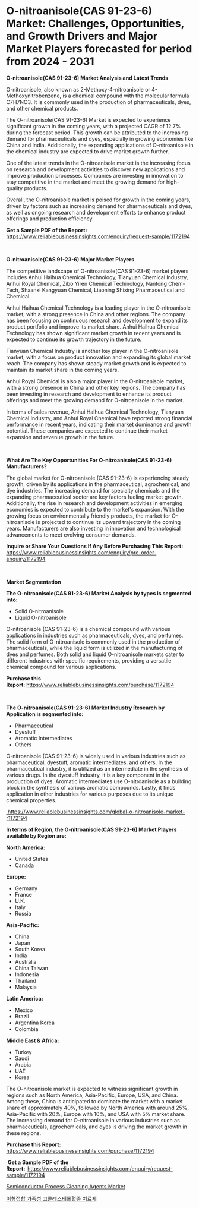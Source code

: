 <p><h1>O-nitroanisole(CAS 91-23-6) Market: Challenges, Opportunities, and Growth Drivers and Major Market Players forecasted for period from 2024 - 2031</h1></p><p><strong>O-nitroanisole(CAS 91-23-6) Market Analysis and Latest Trends</strong></p>
<p><p>O-nitroanisole, also known as 2-Methoxy-4-nitroanisole or 4-Methoxynitrobenzene, is a chemical compound with the molecular formula C7H7NO3. It is commonly used in the production of pharmaceuticals, dyes, and other chemical products.</p><p>The O-nitroanisole(CAS 91-23-6) Market is expected to experience significant growth in the coming years, with a projected CAGR of 12.7% during the forecast period. This growth can be attributed to the increasing demand for pharmaceuticals and dyes, especially in growing economies like China and India. Additionally, the expanding applications of O-nitroanisole in the chemical industry are expected to drive market growth further.</p><p>One of the latest trends in the O-nitroanisole market is the increasing focus on research and development activities to discover new applications and improve production processes. Companies are investing in innovation to stay competitive in the market and meet the growing demand for high-quality products.</p><p>Overall, the O-nitroanisole market is poised for growth in the coming years, driven by factors such as increasing demand for pharmaceuticals and dyes, as well as ongoing research and development efforts to enhance product offerings and production efficiency.</p></p>
<p><strong>Get a Sample PDF of the Report:&nbsp;</strong> <a href="https://www.reliablebusinessinsights.com/enquiry/request-sample/1172194">https://www.reliablebusinessinsights.com/enquiry/request-sample/1172194</a></p>
<p>&nbsp;</p>
<p><strong>O-nitroanisole(CAS 91-23-6) Major Market Players</strong></p>
<p><p>The competitive landscape of O-nitroanisole(CAS 91-23-6) market players includes Anhui Haihua Chemical Technology, Tianyuan Chemical Industry, Anhui Royal Chemical, Zibo Yiren Chemical Techinology, Nantong Chem-Tech, Shaanxi Kangyuan Chemical, Liaoning Shixing Pharmaceutical and Chemical.</p><p>Anhui Haihua Chemical Technology is a leading player in the O-nitroanisole market, with a strong presence in China and other regions. The company has been focusing on continuous research and development to expand its product portfolio and improve its market share. Anhui Haihua Chemical Technology has shown significant market growth in recent years and is expected to continue its growth trajectory in the future.</p><p>Tianyuan Chemical Industry is another key player in the O-nitroanisole market, with a focus on product innovation and expanding its global market reach. The company has shown steady market growth and is expected to maintain its market share in the coming years.</p><p>Anhui Royal Chemical is also a major player in the O-nitroanisole market, with a strong presence in China and other key regions. The company has been investing in research and development to enhance its product offerings and meet the growing demand for O-nitroanisole in the market.</p><p>In terms of sales revenue, Anhui Haihua Chemical Technology, Tianyuan Chemical Industry, and Anhui Royal Chemical have reported strong financial performance in recent years, indicating their market dominance and growth potential. These companies are expected to continue their market expansion and revenue growth in the future.</p></p>
<p>&nbsp;</p>
<p><strong>What Are The Key Opportunities For O-nitroanisole(CAS 91-23-6) Manufacturers?</strong></p>
<p><p>The global market for O-nitroanisole (CAS 91-23-6) is experiencing steady growth, driven by its applications in the pharmaceutical, agrochemical, and dye industries. The increasing demand for specialty chemicals and the expanding pharmaceutical sector are key factors fueling market growth. Additionally, the rise in research and development activities in emerging economies is expected to contribute to the market's expansion. With the growing focus on environmentally friendly products, the market for O-nitroanisole is projected to continue its upward trajectory in the coming years. Manufacturers are also investing in innovation and technological advancements to meet evolving consumer demands.</p></p>
<p><strong>Inquire or Share Your Questions If Any Before Purchasing This Report:</strong> <a href="https://www.reliablebusinessinsights.com/enquiry/pre-order-enquiry/1172194">https://www.reliablebusinessinsights.com/enquiry/pre-order-enquiry/1172194</a></p>
<p>&nbsp;</p>
<p><strong>Market Segmentation</strong></p>
<p><strong>The O-nitroanisole(CAS 91-23-6) Market Analysis by types is segmented into:</strong></p>
<p><ul><li>Solid O-nitroanisole</li><li>Liquid O-nitroanisole</li></ul></p>
<p><p>O-nitroanisole (CAS 91-23-6) is a chemical compound with various applications in industries such as pharmaceuticals, dyes, and perfumes. The solid form of O-nitroanisole is commonly used in the production of pharmaceuticals, while the liquid form is utilized in the manufacturing of dyes and perfumes. Both solid and liquid O-nitroanisole markets cater to different industries with specific requirements, providing a versatile chemical compound for various applications.</p></p>
<p><strong>Purchase this Report:&nbsp;</strong><a href="https://www.reliablebusinessinsights.com/purchase/1172194">https://www.reliablebusinessinsights.com/purchase/1172194</a></p>
<p>&nbsp;</p>
<p><strong>The O-nitroanisole(CAS 91-23-6) Market Industry Research by Application is segmented into:</strong></p>
<p><ul><li>Pharmaceutical</li><li>Dyestuff</li><li>Aromatic Intermediates</li><li>Others</li></ul></p>
<p><p>O-nitroanisole (CAS 91-23-6) is widely used in various industries such as pharmaceutical, dyestuff, aromatic intermediates, and others. In the pharmaceutical industry, it is utilized as an intermediate in the synthesis of various drugs. In the dyestuff industry, it is a key component in the production of dyes. Aromatic intermediates use O-nitroanisole as a building block in the synthesis of various aromatic compounds. Lastly, it finds application in other industries for various purposes due to its unique chemical properties.</p></p>
<p><a href="https://www.reliablebusinessinsights.com/global-o-nitroanisole-market-r1172194">&nbsp;https://www.reliablebusinessinsights.com/global-o-nitroanisole-market-r1172194</a></p>
<p><strong>In terms of Region, the O-nitroanisole(CAS 91-23-6) Market Players available by Region are:</strong></p>
<p>
    <p> <strong> North America: </strong>
        <ul>
            <li>United States</li>
            <li>Canada</li>
        </ul>
        </p> 
    <p> <strong> Europe: </strong>
        <ul>
            <li>Germany</li>
            <li>France</li>
            <li>U.K.</li>
            <li>Italy</li>
            <li>Russia</li>
        </ul>
        </p> 
    <p> <strong> Asia-Pacific: </strong>
        <ul>
            <li>China</li>
            <li>Japan</li>
            <li>South Korea</li>
            <li>India</li>
            <li>Australia</li>
            <li>China Taiwan</li>
            <li>Indonesia</li>
            <li>Thailand</li>
            <li>Malaysia</li>
        </ul>
        </p> 
    <p> <strong> Latin America: </strong>
        <ul>
            <li>Mexico</li>
            <li>Brazil</li>
            <li>Argentina Korea</li>
            <li>Colombia</li>
        </ul>
        </p> 
    <p> <strong> Middle East & Africa: </strong>
        <ul>
            <li>Turkey</li>
            <li>Saudi</li>
            <li>Arabia</li>
            <li>UAE</li>
            <li>Korea</li>
        </ul>
    </p>
    </p>
<p><p>The O-nitroanisole market is expected to witness significant growth in regions such as North America, Asia-Pacific, Europe, USA, and China. Among these, China is anticipated to dominate the market with a market share of approximately 40%, followed by North America with around 25%, Asia-Pacific with 20%, Europe with 10%, and USA with 5% market share. The increasing demand for O-nitroanisole in various industries such as pharmaceuticals, agrochemicals, and dyes is driving the market growth in these regions.</p></p>
<p><strong>Purchase this Report: </strong><a href="https://www.reliablebusinessinsights.com/purchase/1172194">https://www.reliablebusinessinsights.com/purchase/1172194</a></p>
<p>&nbsp;<strong>Get a Sample PDF of the Report:&nbsp;&nbsp;</strong><a href="https://www.reliablebusinessinsights.com/enquiry/request-sample/1172194">https://www.reliablebusinessinsights.com/enquiry/request-sample/1172194</a></p>
<p><strong></strong></p>
<p><p><a href="https://github.com/zmnbyevx75/Market-Research-Report-List-1/blob/main/semiconductor-process-cleaning-agents-market.md">Semiconductor Process Cleaning Agents Market</a></p><p><a href="https://github.com/bunxhcci35271755/Market-Research-Report-List-2/blob/main/1149169142672.md">이형접합 가족성 고콜레스테롤혈증 치료제</a></p></p>